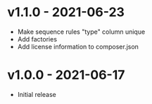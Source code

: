 # v1.1.0 - 2021-06-23

* Make sequence rules "type" column unique
* Add factories
* Add license information to composer.json

# v1.0.0 - 2021-06-17

* Initial release
